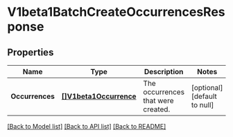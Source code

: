 # V1beta1BatchCreateOccurrencesResponse

## Properties
Name | Type | Description | Notes
------------ | ------------- | ------------- | -------------
**Occurrences** | [**[]V1beta1Occurrence**](v1beta1Occurrence.md) | The occurrences that were created. | [optional] [default to null]

[[Back to Model list]](../README.md#documentation-for-models) [[Back to API list]](../README.md#documentation-for-api-endpoints) [[Back to README]](../README.md)


